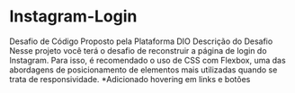 # Instagram-Login
Desafio de Código Proposto pela Plataforma DIO
Descrição do Desafio
Nesse projeto você terá o desafio de reconstruir a página de login do Instagram. Para isso, é recomendado o uso de CSS com Flexbox, uma das abordagens de posicionamento de elementos mais utilizadas quando se trata de responsividade. 
*Adicionado hovering em links e botões
